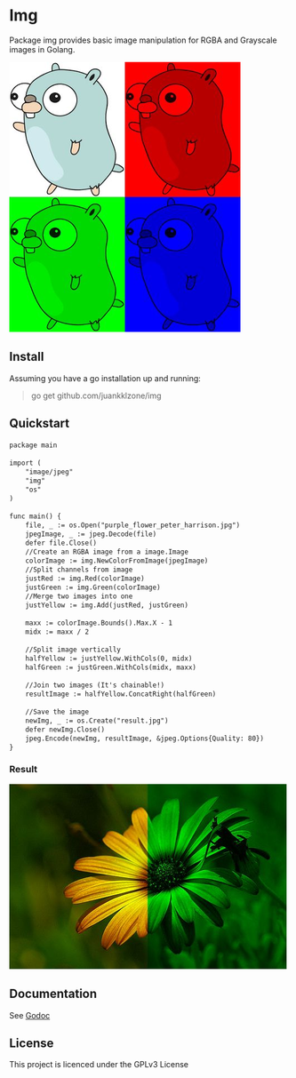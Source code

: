 # Img
Package img provides basic image manipulation for RGBA and Grayscale images in Golang.

![Gophers](examples/gophers.jpg)

## Install
Assuming you have a go installation up and running:

> go get github.com/juankklzone/img

## Quickstart

```
package main

import (
    "image/jpeg"
    "img"
    "os"
)

func main() {
    file, _ := os.Open("purple_flower_peter_harrison.jpg")
    jpegImage, _ := jpeg.Decode(file)
    defer file.Close()
    //Create an RGBA image from a image.Image
    colorImage := img.NewColorFromImage(jpegImage)
    //Split channels from image
    justRed := img.Red(colorImage)
    justGreen := img.Green(colorImage)
    //Merge two images into one
    justYellow := img.Add(justRed, justGreen)

    maxx := colorImage.Bounds().Max.X - 1
    midx := maxx / 2

    //Split image vertically
    halfYellow := justYellow.WithCols(0, midx)
    halfGreen := justGreen.WithCols(midx, maxx)

    //Join two images (It's chainable!)
    resultImage := halfYellow.ConcatRight(halfGreen)

    //Save the image
    newImg, _ := os.Create("result.jpg")
    defer newImg.Close()
    jpeg.Encode(newImg, resultImage, &jpeg.Options{Quality: 80})
}
```

### Result
![(cc) Peter Harrison](examples/result.jpg "(cc) Peter Harrison")

## Documentation
See [Godoc](godoc.org/github.com/juankklzone/img)

## License
This project is licenced under the GPLv3 License
